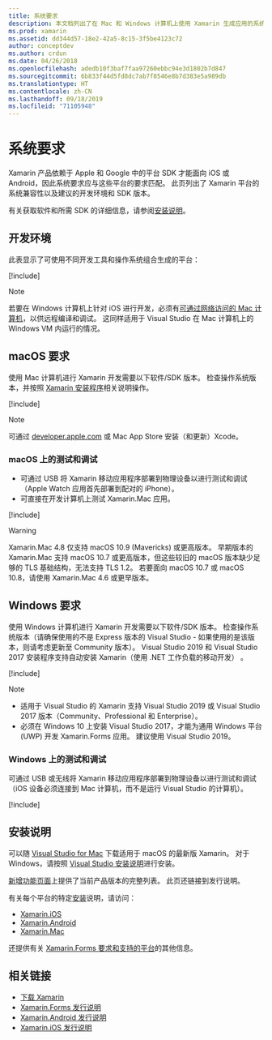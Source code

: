 ```yaml
---
title: 系统要求
description: 本文档列出了在 Mac 和 Windows 计算机上使用 Xamarin 生成应用的系统要求。 它还链接到安装说明。
ms.prod: xamarin
ms.assetid: dd344d57-18e2-42a5-8c15-3f5be4123c72
author: conceptdev
ms.author: crdun
ms.date: 04/26/2018
ms.openlocfilehash: adedb10f3baf7faa97260ebbc94e3d1802b7d847
ms.sourcegitcommit: 6b833f44d5fd8dc7ab7f8546e8b7d383e5a989db
ms.translationtype: HT
ms.contentlocale: zh-CN
ms.lasthandoff: 09/18/2019
ms.locfileid: "71105948"
---
```

# <a name="system-requirements"></a>系统要求

Xamarin 产品依赖于 Apple 和 Google 中的平台 SDK 才能面向 iOS 或 Android，因此系统要求应与这些平台的要求匹配。 此页列出了 Xamarin 平台的系统兼容性以及建议的开发环境和 SDK 版本。

有关获取软件和所需 SDK 的详细信息，请参阅[安装说明](#installation-instructions)。

## <a name="development-environments"></a>开发环境

此表显示了可使用不同开发工具和操作系统组合生成的平台：

[!include[](~/cross-platform/includes/development-environment.md)]

> [!NOTE]
> 若要在 Windows 计算机上针对 iOS 进行开发，必须有[可通过网络访问的 Mac 计算机](~/ios/get-started/installation/windows/connecting-to-mac/index.md)，以供远程编译和调试。 这同样适用于 Visual Studio 在 Mac 计算机上的 Windows VM 内运行的情况。

## <a name="macos-requirements"></a>macOS 要求

使用 Mac 计算机进行 Xamarin 开发需要以下软件/SDK 版本。 检查操作系统版本，并按照 [Xamarin 安装程序](#installation-instructions)相关说明操作。

[!include[](~/cross-platform/includes/macos-requirements.md)]

> [!NOTE]
> 可通过 [developer.apple.com](https://developer.apple.com/xcode/download/) 或 Mac App Store 安装（和更新）Xcode。

### <a name="testing--debugging-on-macos"></a>macOS 上的测试和调试

- 可通过 USB 将 Xamarin 移动应用程序部署到物理设备以进行测试和调试（Apple Watch 应用首先部署到配对的 iPhone）。
- 可直接在开发计算机上测试 Xamarin.Mac 应用。

[!include[](~/cross-platform/includes/macos-testing.md)]

> [!WARNING]
> Xamarin.Mac 4.8 仅支持 macOS 10.9 (Mavericks) 或更高版本。
> 早期版本的 Xamarin.Mac 支持 macOS 10.7 或更高版本，但这些较旧的 macOS 版本缺少足够的 TLS 基础结构，无法支持 TLS 1.2。 若要面向 macOS 10.7 或 macOS 10.8，请使用 Xamarin.Mac 4.6 或更早版本。

## <a name="windows-requirements"></a>Windows 要求

使用 Windows 计算机进行 Xamarin 开发需要以下软件/SDK 版本。
检查操作系统版本（请确保使用的不是 Express  版本的 Visual Studio - 如果使用的是该版本，则请考虑更新至 Community  版本）。
Visual Studio 2019 和 Visual Studio 2017 安装程序支持自动安装 Xamarin（使用 .NET 工作负载的移动开发）  。

[!include[](~/cross-platform/includes/windows-requirements.md)]

> [!NOTE]
>
> - 适用于 Visual Studio 的 Xamarin 支持 Visual Studio 2019 或 Visual Studio 2017 版本（Community、Professional 和 Enterprise）。
> - 必须在 Windows 10 上安装 Visual Studio 2017，才能为通用 Windows 平台 (UWP) 开发 Xamarin.Forms 应用。 建议使用 Visual Studio 2019。

### <a name="testing--debugging-on-windows"></a>Windows 上的测试和调试

可通过 USB 或无线将 Xamarin 移动应用程序部署到物理设备以进行测试和调试（iOS 设备必须连接到 Mac 计算机，而不是运行 Visual Studio 的计算机）。

[!include[](~/cross-platform/includes/windows-testing.md)]

## <a name="installation-instructions"></a>安装说明

可以随 [Visual Studio for Mac](https://docs.microsoft.com/visualstudio/mac/installation) 下载适用于 macOS 的最新版 Xamarin。 对于 Windows，请按照 [Visual Studio 安装说明](https://docs.microsoft.com/visualstudio/install/install-visual-studio)进行安装。

[新增功能页面](~/whats-new/index.yml)上提供了当前产品版本的完整列表。 此页还链接到发行说明。

有关每个平台的特定[安装](~/get-started/installation/index.md)说明，请访问：

- [Xamarin.iOS](~/ios/get-started/installation/index.md)
- [Xamarin.Android](~/android/get-started/installation/index.md)
- [Xamarin.Mac](~/mac/get-started/installation.md)

还提供有关 [Xamarin.Forms 要求和支持的平台](~/get-started/requirements.md)的其他信息。

## <a name="related-links"></a>相关链接

- [下载 Xamarin](https://visualstudio.microsoft.com/xamarin/)
- [Xamarin.Forms 发行说明](/xamarin/xamarin-forms/release-notes/)
- [Xamarin.Android 发行说明](/xamarin/android/release-notes/)
- [Xamarin.iOS 发行说明](/xamarin/ios/release-notes/)
